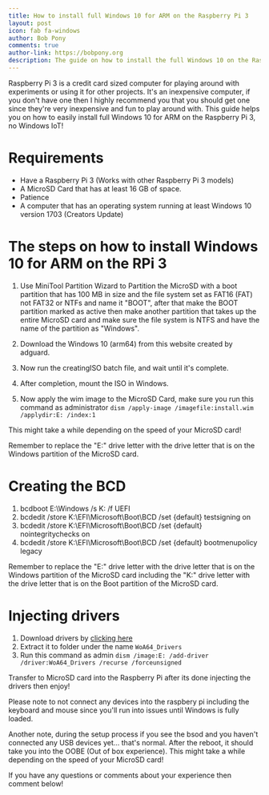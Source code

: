 ```yaml
---
title: How to install full Windows 10 for ARM on the Raspberry Pi 3
layout: post
icon: fab fa-windows
author: Bob Pony
comments: true
author-link: https://bobpony.org
description: The guide on how to install the full Windows 10 on the Raspberry Pi 3.
---
```

Raspberry Pi 3 is a credit card sized computer for playing around with experiments or using it for other projects. It's an inexpensive computer, if you don't have one then I highly recommend you that you should get one since they're very inexpensive and fun to play around with. This guide helps you on how to easily install full Windows 10 for ARM on the Raspberry Pi 3, no Windows IoT!

# Requirements
- Have a Raspberry Pi 3 (Works with other Raspberry Pi 3 models)
- A MicroSD Card that has at least 16 GB of space.
- Patience
- A computer that has an operating system running at least Windows 10 version 1703 (Creators Update)

# The steps on how to install Windows 10 for ARM on the RPi 3

1. Use MiniTool Partition Wizard to Partition the MicroSD with a boot partition that has 100 MB in size and the file system set as FAT16 (FAT) not FAT32 or NTFs and name it "BOOT", after that make the BOOT partition marked as active then make another partition that takes up the entire MicroSD card and make sure the file system is NTFS and have the name of the partition as "Windows".
2. Download the Windows 10 (arm64) from this website created by adguard.
3. Now run the creatingISO batch file, and wait until it's complete.
4. After completion, mount the ISO in Windows.

5. Now apply the wim image to the MicroSD Card, make sure you run this command as administrator
```dism /apply-image /imagefile:install.wim /applydir:E: /index:1```

This might take a while depending on the speed of your MicroSD card!

Remember to replace the "E:" drive letter with the drive letter that is on the Windows partition of the MicroSD card.

# Creating the BCD
1. bcdboot E:\Windows /s K: /f UEFI
2. bcdedit /store K:\EFI\Microsoft\Boot\BCD /set {default} testsigning on
3. bcdedit /store K:\EFI\Microsoft\Boot\BCD /set {default} nointegritychecks on
4. bcdedit /store K:\EFI\Microsoft\Boot\BCD /set {default} bootmenupolicy legacy

Remember to replace the "E:" drive letter with the drive letter that is on the Windows partition of the MicroSD card including the "K:" drive letter with the drive letter that is on the Boot partition of the MicroSD card.

# Injecting drivers
1. Download drivers by [clicking here](https://github.com/andreiw/RaspberryPiPkg/files/2110828/WoA64_Drivers.zip)
2. Extract it to folder under the name ```WoA64_Drivers```
3. Run this command as admin ```dism /image:E: /add-driver /driver:WoA64_Drivers /recurse /forceunsigned```

Transfer to MicroSD card into the Raspberry Pi after its done injecting the drivers then enjoy!

Please note to not connect any devices into the raspbery pi including the keyboard and mouse since you'll run into issues until Windows is fully loaded.

Another note, during the setup process if you see the bsod and you haven't connected any USB devices yet... that's normal. After the reboot, it should take you into the OOBE (Out of box experience). This might take a while depending on the speed of your MicroSD card!

If you have any questions or comments about your experience then comment below!

